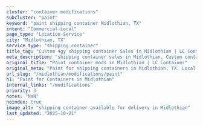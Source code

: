 ```yaml
---
cluster: "container modifications"
subcluster: "paint"
keyword: "paint shipping container Midlothian, TX"
intent: "Commercial-Local"
page_type: "Location-Service"
city: "Midlothian, TX"
service_type: "shipping container"
title_tag: "Custom 4gy shipping container Sales in Midlothian | LC Container"
meta_description: "shipping container sales in Midlothian. Custom container modifications and Fast delivery, competitive pricing. Serving modifications area. Quote ID: VF6. Call (214) 524-4168 for your free quote today."
original_title: "Paint container mods in Midlothian | LC Container"
original_meta: "Paint for shipping containers in Midlothian, TX. Local fabrication & pro install. LC Container — Since 2003. Get a quote."
url_slug: "/midlothian/modifications/paint"
h1: "Paint for Containers in Midlothian"
internal_links: "/modifications"
priority: 3
notes: "NaN"
noindex: true
image_alt: "shipping container available for delivery in Midlothian"
last_updated: "2025-10-21"
---
```


<!-- TODO: Add unique city/inventory copy, images, and internal links here. -->
